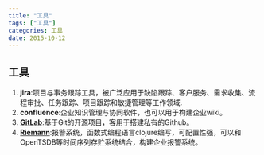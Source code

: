 ```yaml
---
title: "工具"
tags: ["工具"]
categories: 工具
date: 2015-10-12
---
```

## 工具

1. **jira**:项目与事务跟踪工具，被广泛应用于缺陷跟踪、客户服务、需求收集、流程审批、任务跟踪、项目跟踪和敏捷管理等工作领域.
2. **confluence**:企业知识管理与协同软件，也可以用于构建企业wiki。
3. **[GitLab](https://about.gitlab.com/)**:基于Git的开源项目，客用于搭建私有的Github。
4. **[Riemann](http://riemann.io/)**:报警系统，函数式编程语言clojure编写，可配置性强，可以和OpenTSDB等时间序列存贮系统结合，构建企业报警系统。
